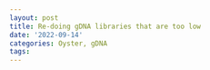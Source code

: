 ```yaml
---
layout: post
title: Re-doing gDNA libraries that are too low
date: '2022-09-14'
categories: Oyster, gDNA
tags: 
---
```

